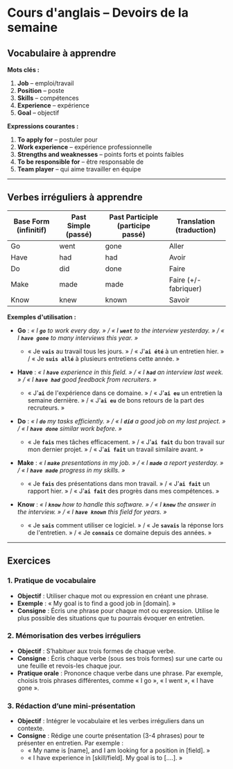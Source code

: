 # Cours d'anglais – Devoirs de la semaine

## Vocabulaire à apprendre

**Mots clés :**
1. **Job** – emploi/travail
2. **Position** – poste
3. **Skills** – compétences
4. **Experience** – expérience
5. **Goal** – objectif

**Expressions courantes :**
1. **To apply for** – postuler pour
2. **Work experience** – expérience professionnelle
3. **Strengths and weaknesses** – points forts et points faibles
4. **To be responsible for** – être responsable de
5. **Team player** – qui aime travailler en équipe

---

## Verbes irréguliers à apprendre

| Base Form (infinitif)  | Past Simple (passé) | Past Participle (participe passé) | Translation (traduction) |
|------------------------|---------------------|-----------------------------------|--------------------------|
| Go                     | went                | gone                              | Aller                    |
| Have                   | had                 | had                               | Avoir                    |
| Do                     | did                 | done                              | Faire                    |
| Make                   | made                | made                              | Faire (+/- fabriquer)    |
| Know                   | knew                | known                             | Savoir                   |

**Exemples d'utilisation :**

- **Go** : *« I **`go`** to work every day. » / « I **`went`** to the interview yesterday. » / « I **`have gone`** to many interviews this year. »*
  - « Je **`vais`** au travail tous les jours. » / « J'**`ai été`** à un entretien hier. » / « Je **`suis allé`** à plusieurs entretiens cette année. »

- **Have** : *« I **`have`** experience in this field. » / « I **`had`** an interview last week. » / « I **`have had`** good feedback from recruiters. »*
  - « J'**`ai`** de l'expérience dans ce domaine. » / « J'**`ai eu`** un entretien la semaine dernière. » / « J'**`ai eu`** de bons retours de la part des recruteurs. »

- **Do** : *« I **`do`** my tasks efficiently. » / « I **`did`** a good job on my last project. » / « I **`have done`** similar work before. »*
  - « Je **`fais`** mes tâches efficacement. » / « J'**`ai fait`** du bon travail sur mon dernier projet. » / « J'**`ai fait`** un travail similaire avant. »

- **Make** : *« I **`make`** presentations in my job. » / « I **`made`** a report yesterday. » / « I **`have made`** progress in my skills. »*
  - « Je **`fais`** des présentations dans mon travail. » / « J'**`ai fait`** un rapport hier. » / « J'**`ai fait`** des progrès dans mes compétences. »

- **Know** : *« I **`know`** how to handle this software. » / « I **`knew`** the answer in the interview. » / « I **`have known`** this field for years. »*
  - « Je **`sais`** comment utiliser ce logiciel. » / « Je **`savais`** la réponse lors de l'entretien. » / « Je **`connais`** ce domaine depuis des années. »


---

## Exercices

### 1. Pratique de vocabulaire
- **Objectif** : Utiliser chaque mot ou expression en créant une phrase.
- **Exemple** : « My goal is to find a good job in [domain]. »
- **Consigne** : Écris une phrase pour chaque mot ou expression. Utilise le plus possible des situations que tu pourrais évoquer en entretien.

### 2. Mémorisation des verbes irréguliers
- **Objectif** : S’habituer aux trois formes de chaque verbe.
- **Consigne** : Écris chaque verbe (sous ses trois formes) sur une carte ou une feuille et revois-les chaque jour.
- **Pratique orale** : Prononce chaque verbe dans une phrase. Par exemple, choisis trois phrases différentes, comme « I go », « I went », « I have gone ».

### 3. Rédaction d’une mini-présentation
- **Objectif** : Intégrer le vocabulaire et les verbes irréguliers dans un contexte.
- **Consigne** : Rédige une courte présentation (3-4 phrases) pour te présenter en entretien. Par exemple :
  - « My name is [name], and I am looking for a position in [field]. »
  - « I have experience in [skill/field]. My goal is to [....]. »
